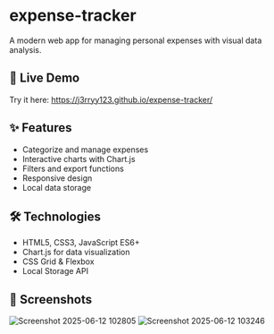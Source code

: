 # expense-tracker

A modern web app for managing personal expenses with visual data analysis.

## 🚀 Live Demo
Try it here: https://j3rryy123.github.io/expense-tracker/

## ✨ Features
- Categorize and manage expenses
- Interactive charts with Chart.js
- Filters and export functions
- Responsive design
- Local data storage

## 🛠️ Technologies
- HTML5, CSS3, JavaScript ES6+
- Chart.js for data visualization
- CSS Grid & Flexbox
- Local Storage API

## 📱 Screenshots

![Screenshot 2025-06-12 102805](https://github.com/user-attachments/assets/93f1d526-fdd3-4e85-a2f7-6be3f70ef106)
![Screenshot 2025-06-12 103246](https://github.com/user-attachments/assets/80a35055-35dd-465a-a942-a6868bde583a)
